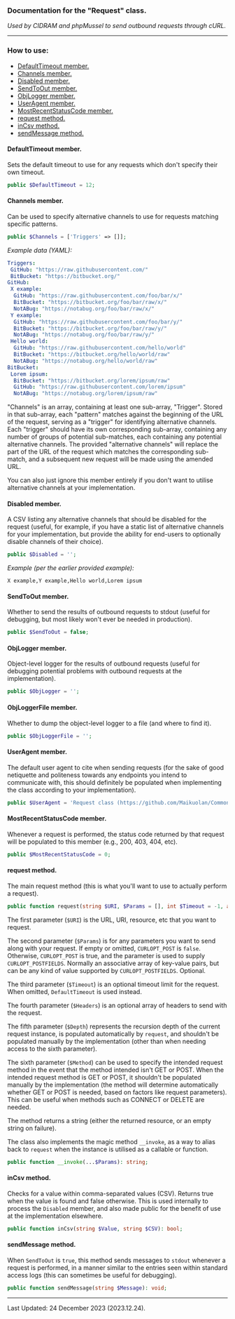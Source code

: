 ### Documentation for the "Request" class.

*Used by CIDRAM and phpMussel to send outbound requests through cURL.*

---


### How to use:

- [DefaultTimeout member.](#defaulttimeout-member)
- [Channels member.](#channels-member)
- [Disabled member.](#disabled-member)
- [SendToOut member.](#sendtoout-member)
- [ObjLogger member.](#ObjLogger-member)
- [UserAgent member.](#useragent-member)
- [MostRecentStatusCode member.](#mostrecentstatuscode-member)
- [request method.](#request-method)
- [inCsv method.](#incsv-method)
- [sendMessage method.](#sendmessage-method)

#### DefaultTimeout member.

Sets the default timeout to use for any requests which don't specify their own timeout.

```PHP
public $DefaultTimeout = 12;
```

#### Channels member.

Can be used to specify alternative channels to use for requests matching specific patterns.

```PHP
public $Channels = ['Triggers' => []];
```

*Example data (YAML):*
```YAML
Triggers:
 GitHub: "https://raw.githubusercontent.com/"
 BitBucket: "https://bitbucket.org/"
GitHub:
 X example:
  GitHub: "https://raw.githubusercontent.com/foo/bar/x/"
  BitBucket: "https://bitbucket.org/foo/bar/raw/x/"
  NotABug: "https://notabug.org/foo/bar/raw/x/"
 Y example:
  GitHub: "https://raw.githubusercontent.com/foo/bar/y/"
  BitBucket: "https://bitbucket.org/foo/bar/raw/y/"
  NotABug: "https://notabug.org/foo/bar/raw/y/"
 Hello world:
  GitHub: "https://raw.githubusercontent.com/hello/world"
  BitBucket: "https://bitbucket.org/hello/world/raw"
  NotABug: "https://notabug.org/hello/world/raw"
BitBucket:
 Lorem ipsum:
  BitBucket: "https://bitbucket.org/lorem/ipsum/raw"
  GitHub: "https://raw.githubusercontent.com/lorem/ipsum"
  NotABug: "https://notabug.org/lorem/ipsum/raw"
```

"Channels" is an array, containing at least one sub-array, "Trigger". Stored in that sub-array, each "pattern" matches against the beginning of the URL of the request, serving as a "trigger" for identifying alternative channels. Each "trigger" should have its own corresponding sub-array, containing any number of groups of potential sub-matches, each containing any potential alternative channels. The provided "alternative channels" will replace the part of the URL of the request which matches the corresponding sub-match, and a subsequent new request will be made using the amended URL.

You can also just ignore this member entirely if you don't want to utilise alternative channels at your implementation. 

#### Disabled member.

A CSV listing any alternative channels that should be disabled for the request (useful, for example, if you have a static list of alternative channels for your implementation, but provide the ability for end-users to optionally disable channels of their choice).

```PHP
public $Disabled = '';
```

*Example (per the earlier provided example):*
```
X example,Y example,Hello world,Lorem ipsum
```

#### SendToOut member.

Whether to send the results of outbound requests to stdout (useful for debugging, but most likely won't ever be needed in production).

```PHP
public $SendToOut = false;
```

#### ObjLogger member.

Object-level logger for the results of outbound requests (useful for debugging potential problems with outbound requests at the implementation).

```PHP
public $ObjLogger = '';
```

#### ObjLoggerFile member.

Whether to dump the object-level logger to a file (and where to find it).

```PHP
public $ObjLoggerFile = '';
```

#### UserAgent member.

The default user agent to cite when sending requests (for the sake of good netiquette and politeness towards any endpoints you intend to communicate with, this should definitely be populated when implementing the class according to your implementation).

```PHP
public $UserAgent = 'Request class (https://github.com/Maikuolan/Common)';
```

#### MostRecentStatusCode member.

Whenever a request is performed, the status code returned by that request will be populated to this member (e.g., 200, 403, 404, etc).

```PHP
public $MostRecentStatusCode = 0;
```

#### request method.

The main request method (this is what you'll want to use to actually perform a request).

```PHP
public function request(string $URI, $Params = [], int $Timeout = -1, array $Headers = [], int $Depth = 0, string $Method = ''): string;
```

The first parameter (`$URI`) is the URL, URI, resource, etc that you want to request.

The second parameter (`$Params`) is for any parameters you want to send along with your request. If empty or omitted, `CURLOPT_POST` is `false`. Otherwise, `CURLOPT_POST` is true, and the parameter is used to supply `CURLOPT_POSTFIELDS`. Normally an associative array of key-value pairs, but can be any kind of value supported by `CURLOPT_POSTFIELDS`. Optional.

The third parameter (`$Timeout`) is an optional timeout limit for the request. When omitted, `DefaultTimeout` is used instead.

The fourth parameter (`$Headers`) is an optional array of headers to send with the request.

The fifth parameter (`$Depth`) represents the recursion depth of the current request instance, is populated automatically by `request`, and shouldn't be populated manually by the implementation (other than when needing access to the sixth parameter).

The sixth parameter (`$Method`) can be used to specify the intended request method in the event that the method intended isn't GET or POST. When the intended request method is GET or POST, it shouldn't be populated manually by the implementation (the method will determine automatically whether GET or POST is needed, based on factors like request parameters). This can be useful when methods such as CONNECT or DELETE are needed.

The method returns a string (either the returned resource, or an empty string on failure).

The class also implements the magic method `__invoke`, as a way to alias back to `request` when the instance is utilised as a callable or function.

```PHP
public function __invoke(...$Params): string;
```

#### inCsv method.

Checks for a value within comma-separated values (CSV). Returns true when the value is found and false otherwise. This is used internally to process the `Disabled` member, and also made public for the benefit of use at the implementation elsewhere.

```PHP
public function inCsv(string $Value, string $CSV): bool;
```

#### sendMessage method.

When `SendToOut` is `true`, this method sends messages to `stdout` whenever a request is performed, in a manner similar to the entries seen within standard access logs (this can sometimes be useful for debugging).

```PHP
public function sendMessage(string $Message): void;
```

---


Last Updated: 24 December 2023 (2023.12.24).
